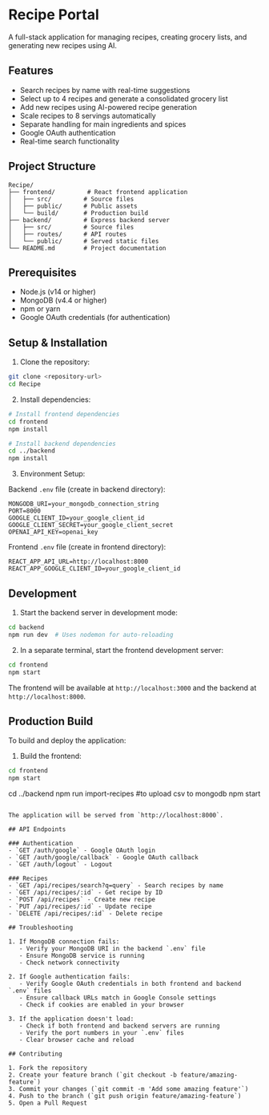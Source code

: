 # Recipe Portal

A full-stack application for managing recipes, creating grocery lists, and generating new recipes using AI.

## Features

- Search recipes by name with real-time suggestions
- Select up to 4 recipes and generate a consolidated grocery list
- Add new recipes using AI-powered recipe generation
- Scale recipes to 8 servings automatically
- Separate handling for main ingredients and spices
- Google OAuth authentication
- Real-time search functionality

## Project Structure

```
Recipe/
├── frontend/         # React frontend application
│   ├── src/         # Source files
│   ├── public/      # Public assets
│   └── build/       # Production build
├── backend/         # Express backend server
│   ├── src/         # Source files
│   ├── routes/      # API routes
│   └── public/      # Served static files
└── README.md        # Project documentation
```

## Prerequisites

- Node.js (v14 or higher)
- MongoDB (v4.4 or higher)
- npm or yarn
- Google OAuth credentials (for authentication)

## Setup & Installation

1. Clone the repository:
```bash
git clone <repository-url>
cd Recipe
```

2. Install dependencies:
```bash
# Install frontend dependencies
cd frontend
npm install

# Install backend dependencies
cd ../backend
npm install
```

3. Environment Setup:

Backend `.env` file (create in backend directory):
```
MONGODB_URI=your_mongodb_connection_string
PORT=8000
GOOGLE_CLIENT_ID=your_google_client_id
GOOGLE_CLIENT_SECRET=your_google_client_secret
OPENAI_API_KEY=openai_key
```

Frontend `.env` file (create in frontend directory):
```
REACT_APP_API_URL=http://localhost:8000
REACT_APP_GOOGLE_CLIENT_ID=your_google_client_id
```

## Development

1. Start the backend server in development mode:
```bash
cd backend
npm run dev  # Uses nodemon for auto-reloading
```

2. In a separate terminal, start the frontend development server:
```bash
cd frontend
npm start
```

The frontend will be available at `http://localhost:3000` and the backend at `http://localhost:8000`.

## Production Build

To build and deploy the application:

1. Build the frontend:
```bash
cd frontend
npm start
```
cd ../backend
npm run import-recipes  #to upload csv to mongodb
npm start
```

The application will be served from `http://localhost:8000`.

## API Endpoints

### Authentication
- `GET /auth/google` - Google OAuth login
- `GET /auth/google/callback` - Google OAuth callback
- `GET /auth/logout` - Logout

### Recipes
- `GET /api/recipes/search?q=query` - Search recipes by name
- `GET /api/recipes/:id` - Get recipe by ID
- `POST /api/recipes` - Create new recipe
- `PUT /api/recipes/:id` - Update recipe
- `DELETE /api/recipes/:id` - Delete recipe

## Troubleshooting

1. If MongoDB connection fails:
   - Verify your MongoDB URI in the backend `.env` file
   - Ensure MongoDB service is running
   - Check network connectivity

2. If Google authentication fails:
   - Verify Google OAuth credentials in both frontend and backend `.env` files
   - Ensure callback URLs match in Google Console settings
   - Check if cookies are enabled in your browser

3. If the application doesn't load:
   - Check if both frontend and backend servers are running
   - Verify the port numbers in your `.env` files
   - Clear browser cache and reload

## Contributing

1. Fork the repository
2. Create your feature branch (`git checkout -b feature/amazing-feature`)
3. Commit your changes (`git commit -m 'Add some amazing feature'`)
4. Push to the branch (`git push origin feature/amazing-feature`)
5. Open a Pull Request
